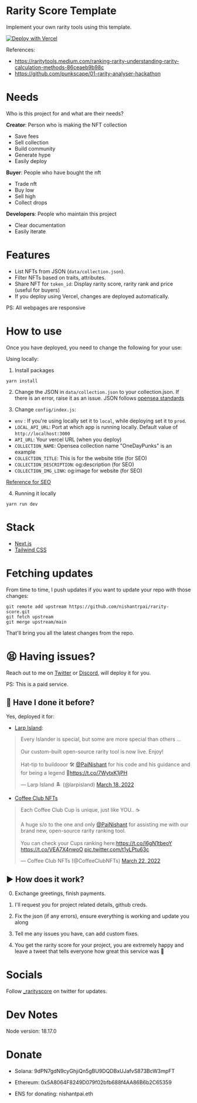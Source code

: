 # Rarity Score Template

Implement your own rarity tools using this template.

[![Deploy with Vercel](https://vercel.com/button)](https://vercel.com/new/git/external?repository-url=https%3A%2F%2Fgithub.com%2Fnishantrpai%2Frarity-score&project-name=rarity-score&repo-name=rarity-score)

References:

- https://raritytools.medium.com/ranking-rarity-understanding-rarity-calculation-methods-86ceaeb9b98c
- https://github.com/punkscape/01-rarity-analyser-hackathon

# Needs

Who is this project for and what are their needs?

**Creator**: Person who is making the NFT collection

- Save fees
- Sell collection
- Build community
- Generate hype
- Easily deploy

**Buyer**: People who have bought the nft

- Trade nft
- Buy low
- Sell high
- Collect drops

**Developers**: People who maintain this project

- Clear documentation
- Easily iterate

# Features

- List NFTs from JSON (`data/collection.json`).
- Filter NFTs based on traits, attributes.
- Share NFT for `token_id`: Display rarity score, rarity rank and price (useful for buyers)
- If you deploy using Vercel, changes are deployed automatically.

PS: All webpages are responsive

# How to use

Once you have deployed, you need to change the following for your use:

Using locally:

1. Install packages

```
yarn install
```

2. Change the JSON in `data/collection.json` to your collection.json. If there is an error, raise it as an issue. JSON follows [opensea standards](https://docs.opensea.io/docs/metadata-standards)

3. Change `config/index.js`:

- `env` : If you're using locally set it to `local`, while deploying set it to `prod`.
- `LOCAL_API_URL`: Port at which app is running locally. Default value of `http://localhost:3000`
- `API_URL`: Your vercel URL (when you deploy)
- `COLLECTION_NAME`: Opensea collection name "OneDayPunks" is an example
- `COLLECTION_TITLE`: This is for the website title (for SEO)
- `COLLECTION_DESCRIPTION`: og:description (for SEO)
- `COLLECTION_IMG_LINK`: og:image for website (for SEO)

[Reference for SEO](https://www.heymeta.com/url/odp-rarity.vercel.app)

4. Running it locally

```
yarn run dev
```

# Stack

- [Next.js](https://nextjs.org/docs)
- [Tailwind CSS](https://tailwindcss.com/)

# Fetching updates

From time to time, I push updates if you want to update your repo with those changes:

```
git remote add upstream https://github.com/nishantrpai/rarity-score.git
git fetch upstream
git merge upstream/main
```

That'll bring you all the latest changes from the repo.

# 😫 Having issues?

Reach out to me on [Twitter](https://twitter.com/PaiNishant) or [Discord](https://discordapp.com/users/nishu#4633), will deploy it for you.

PS: This is a paid service.

## 🧾 Have I done it before?

Yes, deployed it for:

- [Larp Island](https://larpisland.vercel.app):
<blockquote class="twitter-tweet"><p lang="en" dir="ltr">Every Islander is special, but some are more special than others ... <br><br>Our custom-built open-source rarity tool is now live. Enjoy!<br><br>Hat-tip to buildooor 🛠️ <a href="https://twitter.com/PaiNishant?ref_src=twsrc%5Etfw">@PaiNishant</a> for his code and his guidance and for being a legend 👊<a href="https://t.co/7WytxK1jPH">https://t.co/7WytxK1jPH</a></p>&mdash; Larp Island 🏝 (@larpisland) <a href="https://twitter.com/larpisland/status/1504951132501643268?ref_src=twsrc%5Etfw">March 18, 2022</a></blockquote>

- [Coffee Club NFTs](https://rarity.thecoffeeclub.io/)
<blockquote class="twitter-tweet"><p lang="en" dir="ltr">Each Coffee Club Cup is unique, just like YOU.. ☕️<br><br>A huge s/o to the one and only <a href="https://twitter.com/PaiNishant?ref_src=twsrc%5Etfw">@PaiNishant</a> for assisting me with our brand new, open-source rarity ranking tool. <br><br>You can check your Cups ranking here:<a href="https://t.co/l6gN1tbeoY">https://t.co/l6gN1tbeoY</a> <a href="https://t.co/VEA7X4nwoO">https://t.co/VEA7X4nwoO</a> <a href="https://t.co/t1yLPtu63c">pic.twitter.com/t1yLPtu63c</a></p>&mdash; Coffee Club NFTs (@CoffeeClubNFTs) <a href="https://twitter.com/CoffeeClubNFTs/status/1506071804074471425?ref_src=twsrc%5Etfw">March 22, 2022</a></blockquote>

## ▶️ How does it work?

0. Exchange greetings, finish payments.

1. I'll request you for project related details, github creds.

2. Fix the json (if any errors), ensure everything is working and update you along

3. Tell me any issues you have, can add custom fixes.

4. You get the rarity score for your project, you are extremely happy and leave a tweet that tells everyone how great this service was 🍻

# Socials

Follow [\_rarityscore](https://twitter.com/_rarityscore) on twitter for updates.

# Dev Notes

Node version: 18.17.0

# Donate

- Solana: 9dPN7gdN9cyGhjiQn5gBU9DQDBxUJafvS873BcW3mpFT

- Ethereum: 0x5A8064F8249D079f02bfb688f4AA86B6b2C65359

- ENS for donating: nishantpai.eth

